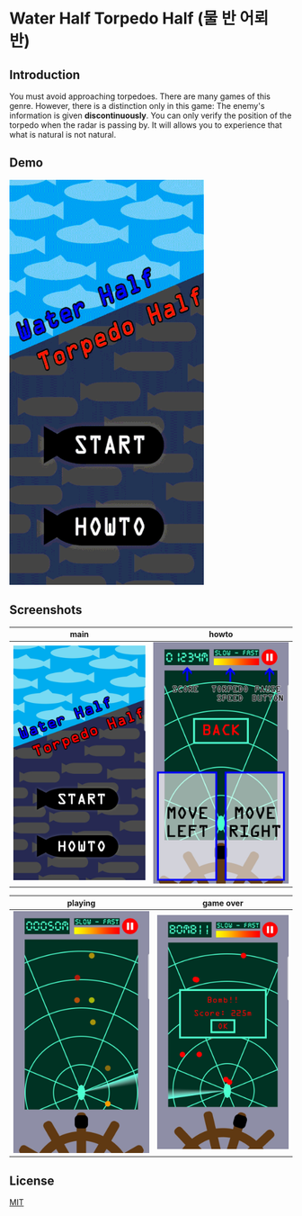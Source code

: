 # Water Half Torpedo Half (물 반 어뢰 반)

## Introduction

You must avoid approaching torpedoes. There are many games of this genre. However, there is a distinction only in this game: The enemy's information is given **discontinuously**. You can only verify the position of the torpedo when the radar is passing by. It will allows you to experience that what is natural is not natural.

## Demo

![](./doc/images/demo.gif)

## Screenshots

main | howto
:-------------------------:|:-------------------------:
![](./doc/images/main.jpg) | ![](./doc/images/howto.jpg)

playing | game over
:-------------------------:|:-------------------------:
![](./doc/images/play.jpg) | ![](./doc/images/end.jpg)

## License

[MIT](https://github.com/ialy1595/Water-Half-Torpedo-Half/blob/master/LICENSE)